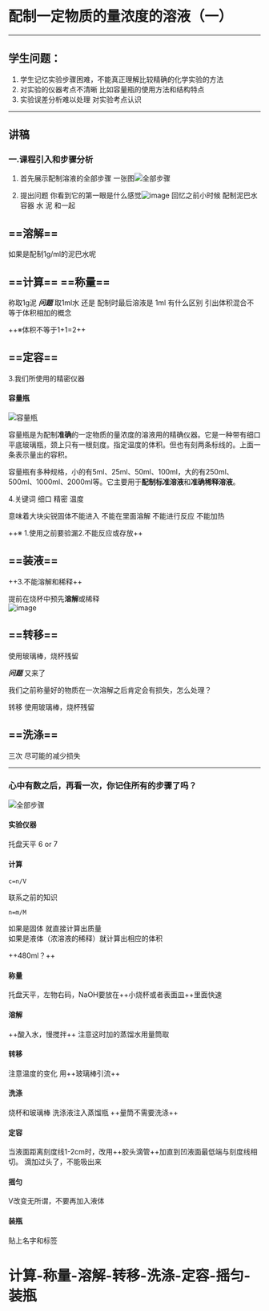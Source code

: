 # 配制一定物质的量浓度的溶液（一）

---
## 学生问题：
1. 学生记忆实验步骤困难，不能真正理解比较精确的化学实验的方法
2. 对实验的仪器考点不清晰 比如容量瓶的使用方法和结构特点
3. 实验误差分析难以处理 对实验考点认识


---
## 讲稿
### 一.课程引入和步骤分析
   1. 首先展示配制溶液的全部步骤 一张图![全部步骤](http://i3.s.7.hjfile.cn/entry/201503/0f48878c-7847-4c88-987b-c4e297bb46e1.jpg)



   2. 提出问题 你看到它的第一眼是什么感觉![image](http://image1.caixin.com/2011-07-15/100280052_840_560.jpg)
 回忆之前小时候 配制泥巴水 容器 水 泥 和一起 

## ==溶解==
 如果是配制1g/ml的泥巴水呢 
## ==计算== ==称量==
称取1g泥 ***问题***
取1ml水  还是 配制时最后溶液是 1ml 
有什么区别  引出体积混合不等于体积相加的概念

++※体积不等于1+1=2++
## ==定容==

3.我们所使用的精密仪器 
#### 容量瓶

![容量瓶](http://s15.sinaimg.cn/middle/6104c8d3g78cfc7b6088e&690)

容量瓶是为配制**准确**的一定物质的量浓度的溶液用的精确仪器。它是一种带有细口平底玻璃瓶，颈上只有一根刻度。指定温度的体积。但也有刻两条标线的。上面一条表示量出的容积。

容量瓶有多种规格，小的有5ml、25ml、50ml、100ml，大的有250ml、500ml、1000ml、2000ml等。它主要用于**配制标准溶液**和**准确稀释溶液**。

4.关键词 细口 精密 温度 
   
  意味着大块尖锐固体不能进入 不能在里面溶解 不能进行反应 不能加热

++※ 1.使用之前要验漏2.不能反应或存放++
## ==装液==
  ++3.不能溶解和稀释++
  
  提前在烧杯中预先**溶解**或稀释  
     ![image](http://down.tutu001.com/d/file/20120102/1ff64cc71bc8ddeb5adecce2ea_560.jpg)

## ==转移==
  使用玻璃棒，烧杯残留


***问题*** 又来了

我们之前称量好的物质在一次溶解之后肯定会有损失，怎么处理？

  转移 使用玻璃棒，烧杯残留
 
## ==洗涤== 
三次 尽可能的减少损失

---

### 心中有数之后，再看一次，你记住所有的步骤了吗？


![全部步骤](http://i3.s.7.hjfile.cn/entry/201503/0f48878c-7847-4c88-987b-c4e297bb46e1.jpg)
#### 实验仪器

托盘天平 6 or 7
#### 计算
```katex
c=n/V
``` 
联系之前的知识
```katex
n=m/M
```
如果是固体 就直接计算出质量   
如果是液体（浓溶液的稀释）就计算出相应的体积

++480ml？++
#### 称量 
  托盘天平，左物右码，NaOH要放在++小烧杯或者表面皿++里面快速
  
  
#### 溶解
++酸入水，慢搅拌++
    注意这时加的蒸馏水用量筒取
#### 转移
 注意温度的变化 
    用++玻璃棒引流++
#### 洗涤
烧杯和玻璃棒 洗涤液注入蒸馏瓶
++量筒不需要洗涤++
#### 定容
当液面距离刻度线1-2cm时，改用++胶头滴管++加直到凹液面最低端与刻度线相切。
滴加过头了，不能吸出来
#### 摇匀
V改变无所谓，不要再加入液体
#### 装瓶
贴上名字和标签
# 计算-称量-溶解-转移-洗涤-定容-摇匀-装瓶